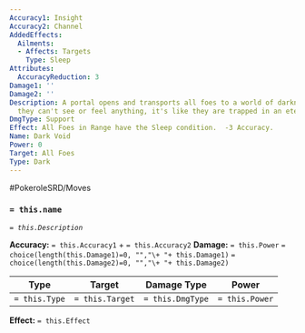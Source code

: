 ```yaml
---
Accuracy1: Insight
Accuracy2: Channel
AddedEffects:
  Ailments:
  - Affects: Targets
    Type: Sleep
Attributes:
  AccuracyReduction: 3
Damage1: ''
Damage2: ''
Description: A portal opens and transports all foes to a world of darkness, inside
  they can't see or feel anything, it's like they are trapped in an eternal slumber.
DmgType: Support
Effect: All Foes in Range have the Sleep condition.  -3 Accuracy.
Name: Dark Void
Power: 0
Target: All Foes
Type: Dark
---
```


#PokeroleSRD/Moves

### `= this.name` 
*`= this.Description`*

**Accuracy:** `= this.Accuracy1` + `= this.Accuracy2`
**Damage:** `= this.Power` `= choice(length(this.Damage1)=0, "","\+ "+ this.Damage1)` `= choice(length(this.Damage2)=0, "","\+ "+ this.Damage2)`

| Type          | Target          | Damage Type          | Power          |
| ------------- | --------------- | ---------------- | -------------- |
| `= this.Type` | `= this.Target` | `= this.DmgType` | `= this.Power` | 

**Effect:** `= this.Effect`